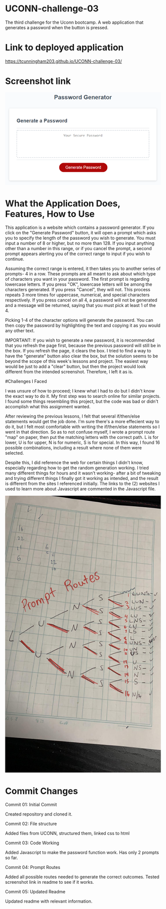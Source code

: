 # UCONN-challenge-03
The third challenge for the Uconn bootcamp. A web application that generates a password when the button is pressed. 

# Link to deployed application

https://tcunningham203.github.io/UCONN-challenge-03/


# Screenshot link

![AppScreenshot](/assets/screenshots/WEBSITE-SCREENSHOT.png?raw=true "Screenshot of Deployed Application")


# What the Application Does, Features, How to Use

This application is a website which contains a password generator. If you click on the "Generate Password" button, it will open a prompt which asks you to specify the length of the password you wish to generate. You must input a number of 8 or higher, but no more than 128. If you input anything other than a number in this range, or if you cancel the prompt, a second prompt appears alerting you of the correct range to input if you wish to continue. 

Assuming the correct range is entered, it then takes you to another series of prompts- 4 in a row. These prompts are all meant to ask about which type of characters you want in your password. The first prompt is regarding lowercase letters. If you press "OK", lowercase letters will be among the characters generated. If you press "Cancel", they will not. This process repeats 3 more times for uppercase, numerical, and special characters respectively. If you press cancel on all 4, a password will not be generated and a message will be returned, saying that you must pick at least 1 of the 4.

Picking 1-4 of the character options will generate the password. You can then copy the password by highlighting the text and copying it as you would any other text. 

IMPORTANT: If you wish to generate a new password, it is recommended that you refresh the page first, because the previous password will still be in the box. If you refresh the page, it clears the box. I tried to find a way to have the "generate" button also clear the box, but the solution seems to be beyond the scope of this week's lessons and project. The easiest way would be just to add a "clear" button, but then the project would look different from the intended screenshot. Therefore, I left it as is. 

#Challenges I Faced

I was unsure of how to proceed; I knew what I had to do but I didn't know the exact way to do it. My first step was to search online for similar projects. I found some things resembling this project, but the code was bad or didn't accomplish what this assignment wanted.

After reviewing the previous lessons, I felt that several if/then/else statements would get the job done. I'm sure there's a more effecient way to do it, but I felt most comfortable with writing the if/then/else statements so I went in that direction. So as to not confuse myself, I wrote a prompt route "map" on paper, then put the matching letters with the correct path. L is for lower, U is for upper, N is for numeric, S is for special. In this way, I found 16 possible combinations, including a result where none of them were selected.

Despite this, I did reference the web for certain things I didn't know, especially regarding how to get the random generation working. I tried many different things for hours and it wasn't working- after a bit of tweaking and trying different things I finally got it working as intended, and the result is different from the sites I referenced initially. The links to the (2) websites I used to learn more about Javascript are commented in the Javascript file. 

![PlanningPic](/assets/screenshots/routes-map.jpg?raw=true "Prompt Routes Picture")

# Commit Changes

Commit 01: Initial Commit

Created repository and cloned it.

Commit 02: File structure

Added files from UCONN, structured them, linked css to html

Commit 03: Code Working

Added Javascript to make the password function work. Has only 2 prompts so far.

Commit 04: Prompt Routes

Added all possible routes needed to generate the correct outcomes. Tested screenshot link in readme to see if it works.

Commit 05: Updated Readme

Updated readme with relevant information.